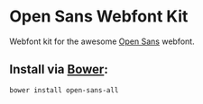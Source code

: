# Open Sans Webfont Kit

Webfont kit for the awesome [Open Sans](http://www.google.com/fonts/specimen/Open+Sans) webfont.

## Install via [Bower](http://bower.io):

    bower install open-sans-all